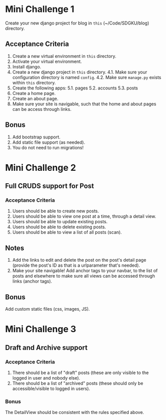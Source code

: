 # Mini Challenge 1

Create your new django project for blog in `this` (~/Code/SDGKU/blog) directory.

## Acceptance Criteria
1. Create a new virtual environment in `this` directory.
2. Activate your virtual environment.
3. Install django.
4. Create a new django project in `this` directory.
4.1. Make sure your configuration directory is named `config`.
4.2. Make sure `manage.py` exists within `this` directory.
5. Create the following apps:
5.1. pages
5.2. accounts
5.3. posts
6. Create a home page.
7. Create an about page.
8. Make sure your site is navigable, such that the home and about pages can be access through links.

## Bonus
1. Add bootstrap support.
2. Add static file support (as needed).
3. You do not need to run migrations!

# Mini Challenge 2

## Full CRUDS support for Post

### Acceptance Criteria
1. Users should be able to create new posts.
2. Users should be able to view one post at a time, through a detail view.
3. Users should be able to update existing posts.
4. Users should be able to delete existing posts.
5. Users should be able to view a list of all posts (scan).

## Notes
1. Add the links to edit and delete the post on the post's detail page (provide the post's ID as that is a urlparameter that's needed).
2. Make your site navigable! Add anchor tags to your navbar, to the list of posts and elsewhere to make sure all views can be accessed through links (anchor tags).

## Bonus
Add custom static files (css, images, JS).

# Mini Challenge 3

## Draft and Archive support

### Acceptance Criteria
1. There should be a list of "draft" posts (these are only visible to the logged in user and nobody else).
2. There should be a list of "archived" posts (these should only be accessible/visible to logged in users).

### Bonus
The DetailView should be consistent with the rules specified above.